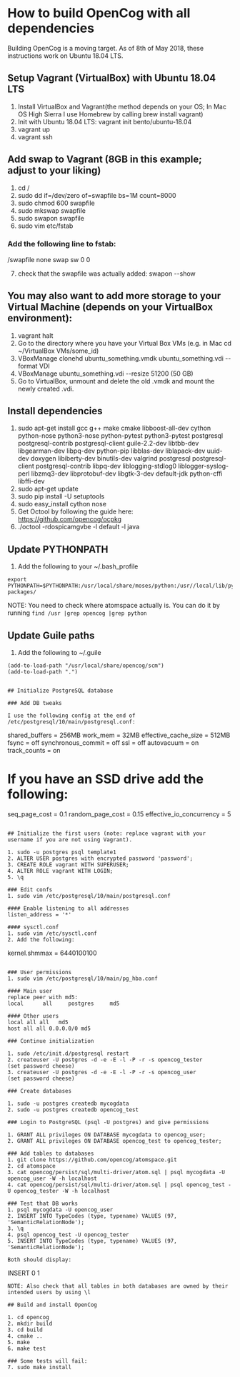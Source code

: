 # How to build OpenCog with all dependencies #

Building OpenCog is a moving target. As of 8th of May 2018, these instructions work on Ubuntu 18.04 LTS.

## Setup Vagrant (VirtualBox) with Ubuntu 18.04 LTS

1. Install VirtualBox and Vagrant(the method depends on your OS; In Mac OS High Sierra I use Homebrew by calling brew install vagrant)
2. Init with Ubuntu 18.04 LTS: vagrant init bento/ubuntu-18.04
3. vagrant up
4. vagrant ssh

## Add swap to Vagrant (8GB in this example; adjust to your liking)

1. cd /
2. sudo dd if=/dev/zero of=swapfile bs=1M count=8000
3. sudo chmod 600 swapfile
4. sudo mkswap swapfile
5. sudo swapon swapfile
6. sudo vim etc/fstab

### Add the following line to fstab:
/swapfile none swap sw 0 0

7. check that the swapfile was actually added: swapon --show

## You may also want to add more storage to your Virtual Machine (depends on your VirtualBox environment):

1. vagrant halt
2. Go to the directory where you have your Virtual Box VMs (e.g. in Mac cd ~/VirtualBox VMs/some_id)
3. VBoxManage clonehd ubuntu_something.vmdk ubuntu_something.vdi --format VDI
4. VBoxManage ubuntu_something.vdi --resize 51200 (50 GB)
5. Go to VirtualBox, unmount and delete the old .vmdk and mount the newly created .vdi.

## Install dependencies

1. sudo apt-get install gcc g++ make cmake libboost-all-dev cython python-nose python3-nose python-pytest python3-pytest postgresql postgresql-contrib postgresql-client guile-2.2-dev libtbb-dev libgearman-dev libpq-dev python-pip libblas-dev liblapack-dev uuid-dev doxygen libiberty-dev binutils-dev valgrind postgresql postgresql-client postgresql-contrib libpq-dev liblogging-stdlog0 liblogger-syslog-perl libzmq3-dev libprotobuf-dev libgtk-3-dev default-jdk python-cffi libffi-dev
2. sudo apt-get update
3. sudo pip install -U setuptools
4. sudo easy_install cython nose
5. Get Octool by following the guide here: https://github.com/opencog/ocpkg
6. ./octool -rdospicamgvbe -l default -l java


## Update PYTHONPATH

1. Add the following to your ~/.bash_profile

```
export PYTHONPATH=$PYTHONPATH:/usr/local/share/moses/python:/usr//local/lib/python3.5/dist-packages/ 
```

NOTE: You need to check where atomspace actually is. You can do it by running `find /usr |grep opencog |grep python`

## Update Guile paths

1. Add the following to ~/.guile

```
(add-to-load-path "/usr/local/share/opencog/scm")
(add-to-load-path ".")


## Initialize PostgreSQL database

### Add DB tweaks

I use the following config at the end of /etc/postgresql/10/main/postgresql.conf:

```
shared_buffers = 256MB
work_mem = 32MB
effective_cache_size = 512MB
fsync = off
synchronous_commit = off
ssl = off
autovacuum = on
track_counts = on

# If you have an SSD drive add the following:
seq_page_cost = 0.1
random_page_cost = 0.15
effective_io_concurrency = 5
```

## Initialize the first users (note: replace vagrant with your username if you are not using Vagrant).

1. sudo -u postgres psql template1
2. ALTER USER postgres with encrypted password 'password';
3. CREATE ROLE vagrant WITH SUPERUSER;
4. ALTER ROLE vagrant WITH LOGIN;
5. \q

### Edit confs
1. sudo vim /etc/postgresql/10/main/postgresql.conf

#### Enable listening to all addresses
listen_address = '*'

#### sysctl.conf
1. sudo vim /etc/sysctl.conf
2. Add the following:

```
kernel.shmmax = 6440100100
```

### User permissions
1. sudo vim /etc/postgresql/10/main/pg_hba.conf

#### Main user
replace peer with md5:
local      all     postgres     md5

#### Other users
local all all   md5
host all all 0.0.0.0/0 md5

### Continue initialization

1. sudo /etc/init.d/postgresql restart
2. createuser -U postgres -d -e -E -l -P -r -s opencog_tester         (set password cheese)
3. createuser -U postgres -d -e -E -l -P -r -s opencog_user           (set password cheese)

### Create databases

1. sudo -u postgres createdb mycogdata
2. sudo -u postgres createdb opencog_test

### Login to PostgreSQL (psql -U postgres) and give permissions

1. GRANT ALL privileges ON DATABASE mycogdata to opencog_user;
2. GRANT ALL privileges ON DATABASE opencog_test to opencog_tester;

### Add tables to databases
1. git clone https://github.com/opencog/atomspace.git
2. cd atomspace
3. cat opencog/persist/sql/multi-driver/atom.sql | psql mycogdata -U opencog_user -W -h localhost
4. cat opencog/persist/sql/multi-driver/atom.sql | psql opencog_test -U opencog_tester -W -h localhost

### Test that DB works
1. psql mycogdata -U opencog_user
2. INSERT INTO TypeCodes (type, typename) VALUES (97, 'SemanticRelationNode');
3. \q
4. psql opencog_test -U opencog_tester
5. INSERT INTO TypeCodes (type, typename) VALUES (97, 'SemanticRelationNode');

Both should display:
```
INSERT 0 1
```
NOTE: Also check that all tables in both databases are owned by their intended users by using \l

## Build and install OpenCog

1. cd opencog
2. mkdir build
3. cd build
4. cmake ..
5. make
6. make test

### Some tests will fail:
7. sudo make install
